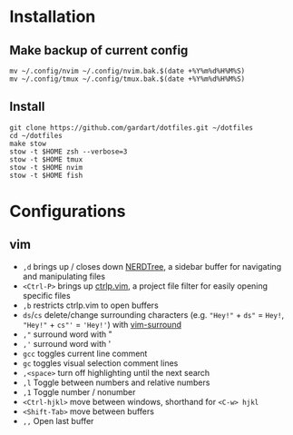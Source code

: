 # Installation

## Make backup of current config

```shell
mv ~/.config/nvim ~/.config/nvim.bak.$(date +%Y%m%d%H%M%S)
mv ~/.config/tmux ~/.config/tmux.bak.$(date +%Y%m%d%H%M%S)

```

## Install

```shell
git clone https://github.com/gardart/dotfiles.git ~/dotfiles
cd ~/dotfiles
make stow
stow -t $HOME zsh --verbose=3
stow -t $HOME tmux
stow -t $HOME nvim
stow -t $HOME fish
```

# Configurations

## vim

- `,d` brings up / closes down [NERDTree](https://github.com/scrooloose/nerdtree), a sidebar buffer for navigating and manipulating files
- `<Ctrl-P>` brings up [ctrlp.vim](https://github.com/ctrlpvim/ctrlp.vim), a project file filter for easily opening specific files
- `,b` restricts ctrlp.vim to open buffers
- `ds`/`cs` delete/change surrounding characters (e.g. `"Hey!"` + `ds"` = `Hey!`, `"Hey!"` + `cs"'` = `'Hey!'`) with [vim-surround](https://github.com/tpope/vim-surround)
- `,"` surround word with "
- `,'` surround word with '
- `gcc` toggles current line comment
- `gc` toggles visual selection comment lines
- `,<space>` turn off highlighting until the next search
- `,l` Toggle between numbers and relative numbers
- `,1` Toggle number / nonumber
- `<Ctrl-hjkl>` move between windows, shorthand for `<C-w> hjkl`
- `<Shift-Tab>` move between buffers
- `,,` Open last buffer
